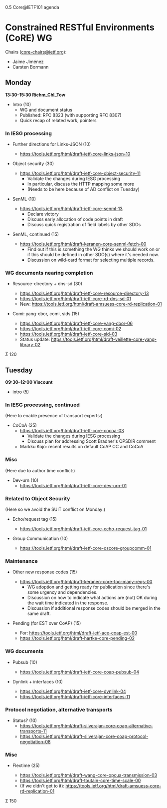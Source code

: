 0.5 Core@IETF101 agenda

# Constrained RESTful Environments (CoRE) WG

Chairs (core-chairs@ietf.org):

* Jaime Jiménez
* Carsten Bormann

## Monday
**13:30–15:30 Richm_Chl_Tow**

* Intro (10)
    * WG and document status
    * Published: RFC 8323 (with supporting RFC 8307)
    * Quick recap of related work, pointers

### In IESG processing

* Further directions for Links-JSON (10)
	* <https://tools.ietf.org/html/draft-ietf-core-links-json-10>

* Object security (30)
	* <https://tools.ietf.org/html/draft-ietf-core-object-security-11>
        * Validate the changes during IESG processing
        * In particular, discuss the HTTP mapping some more
        * (Needs to be here because of AD conflict on Tuesday)

* SenML (10)
	* <https://tools.ietf.org/html/draft-ietf-core-senml-13>
        * Declare victory
        * Discuss early allocation of code points in draft
        * Discuss quick registration of field labels by other SDOs

* SenML, continued (15)
	* <https://tools.ietf.org/html/draft-keranen-core-senml-fetch-00>
        * Find out if this is something the WG thinks we should work
          on or if this should be defined in other SDO(s) where it's
          needed now.
        * Discussion on wild-card format for selecting multiple records.


### WG documents nearing completion

* Resource-directory + dns-sd (30)
	* <https://tools.ietf.org/html/draft-ietf-core-resource-directory-13>
	* <https://tools.ietf.org/html/draft-ietf-core-rd-dns-sd-01>
    * New: <https://tools.ietf.org/html/draft-amsuess-core-rd-replication-01>


* Comi: yang-cbor, comi, sids (15)
	* <https://tools.ietf.org/html/draft-ietf-core-yang-cbor-06>
	* <https://tools.ietf.org/html/draft-ietf-core-comi-02>
	* <https://tools.ietf.org/html/draft-ietf-core-sid-03>
    * Status update: <https://tools.ietf.org/html/draft-veillette-core-yang-library-02>

Σ 120

## Tuesday
**09:30–12:00 Viscount**

* intro (5)

### In IESG processing, continued

(Here to enable presence of transport experts:)

* CoCoA (25)
	* <https://tools.ietf.org/html/draft-ietf-core-cocoa-03>
        * Validate the changes during IESG processing
        * Discuss plan for addressing Scott Bradner's OPSDIR comment
    * Markku Kojo: recent results on default CoAP CC and CoCoA

### Misc

(Here due to author time conflict:)

* Dev-urn (10)
	* <https://tools.ietf.org/html/draft-ietf-core-dev-urn-01>

### Related to Object Security

(Here so we avoid the SUIT conflict on Monday:)

* Echo/request tag (15)
	* <https://tools.ietf.org/html/draft-ietf-core-echo-request-tag-01>

* Group Communication (10)
    * <https://tools.ietf.org/html/draft-ietf-core-oscore-groupcomm-01>


### Maintenance

* Other new response codes (15)
	* <https://tools.ietf.org/html/draft-keranen-core-too-many-reqs-00>
        * WG adoption and getting ready for publication since there's
          some urgency and dependencies.
        * Discussion on how to indicate what actions are (not) OK
          during the wait time indicated in the response.
        * Discussion if additional response codes should be merged in the same draft.

* Pending (for EST over CoAP) (15)
	* For: <https://tools.ietf.org/html/draft-ietf-ace-coap-est-00>
	* <https://tools.ietf.org/html/draft-hartke-core-pending-02>



### WG documents

* Pubsub (10)
	* <https://tools.ietf.org/html/draft-ietf-core-coap-pubsub-04>

* Dynlink + interfaces (10)
	* <https://tools.ietf.org/html/draft-ietf-core-dynlink-04>
	* <https://tools.ietf.org/html/draft-ietf-core-interfaces-11>

### Protocol negotiation, alternative transports

* Status? (10)
	* <https://tools.ietf.org/html/draft-silverajan-core-coap-alternative-transports-11>
	* <https://tools.ietf.org/html/draft-silverajan-core-coap-protocol-negotiation-08>

### Misc

* Flextime (25)

	* <https://tools.ietf.org/html/draft-wang-core-opcua-transmission-03>
	* <https://tools.ietf.org/html/draft-toutain-core-time-scale-00>
    * (If we didn't get to it): <https://tools.ietf.org/html/draft-amsuess-core-rd-replication-01>

Σ 150

